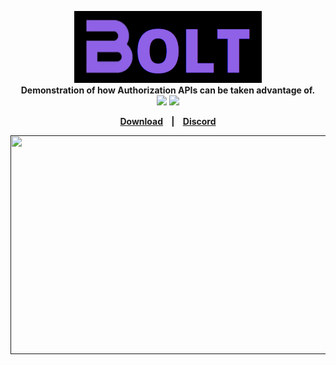 <p align=center>

  <img src="./images/boltbanner.png" width = "300" height="115"/>

  <br>
  <span><strong>Demonstration of how Authorization APIs can be taken advantage of.</span>
  <br>
  <a target="_blank" href="LICENSE" title="License: MIT"><img src="https://img.shields.io/badge/License-MIT-purple.svg"></a>
  <a target="_blank" href="VERSION" title="Version: 2.1"><img src="https://img.shields.io/badge/Version-2.1-purple.svg"></a>
</p>

<p align="center">
  <a href="https://github.com/audioo/Bolt-AIO/releases/latest">Download</a>
  &nbsp;&nbsp;&nbsp;|&nbsp;&nbsp;&nbsp;
  <a href="https://discord.gg/kTZ6q2aEJgp">Discord</a>
</p>

<p align="center">
<a href="">
<img src="./images/demoFast.gif" width="600" height="350"/>
</a>
</p>
